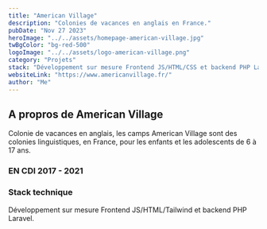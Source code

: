 ```yaml
---
title: "American Village"
description: "Colonies de vacances en anglais en France."
pubDate: "Nov 27 2023"
heroImage: "../../assets/homepage-american-village.jpg"
twBgColor: "bg-red-500"
logoImage: "../../assets/logo-american-village.png"
category: "Projets"
stack: "Développement sur mesure Frontend JS/HTML/CSS et backend PHP Laravel."
websiteLink: "https://www.americanvillage.fr/"
author: "Me"
---
```


## A propros de American Village

Colonie de vacances en anglais, les camps American Village sont des colonies linguistiques, en France, pour les enfants et les adolescents de 6 à 17 ans.

### EN CDI 2017 - 2021

### Stack technique

Développement sur mesure Frontend JS/HTML/Tailwind et backend PHP Laravel.
